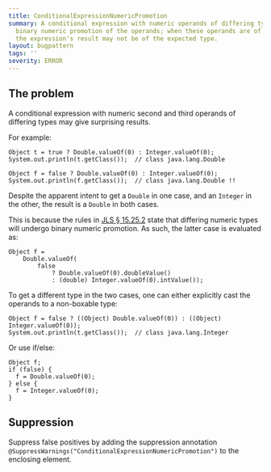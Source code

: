 ```yaml
---
title: ConditionalExpressionNumericPromotion
summary: A conditional expression with numeric operands of differing types will perform
  binary numeric promotion of the operands; when these operands are of reference types,
  the expression's result may not be of the expected type.
layout: bugpattern
tags: ''
severity: ERROR
---
```


<!--
*** AUTO-GENERATED, DO NOT MODIFY ***
To make changes, edit the @BugPattern annotation or the explanation in docs/bugpattern.
-->


## The problem
A conditional expression with numeric second and third operands of differing
types may give surprising results.

For example:

    Object t = true ? Double.valueOf(0) : Integer.valueOf(0);
    System.out.println(t.getClass());  // class java.lang.Double

    Object f = false ? Double.valueOf(0) : Integer.valueOf(0);
    System.out.println(f.getClass());  // class java.lang.Double !!

Despite the apparent intent to get a `Double` in one case, and an `Integer` in
the other, the result is a `Double` in both cases.

This is because the rules in
[JLS § 15.25.2](https://docs.oracle.com/javase/specs/jls/se9/html/jls-15.html#jls-15.25.2)
state that differing numeric types will undergo binary numeric promotion. As
such, the latter case is evaluated as:

    Object f =
        Double.valueOf(
            false
                ? Double.valueOf(0).doubleValue()
                : (double) Integer.valueOf(0).intValue());

To get a different type in the two cases, one can either explicitly cast the
operands to a non-boxable type:

    Object f = false ? ((Object) Double.valueOf(0)) : ((Object) Integer.valueOf(0));
    System.out.println(t.getClass());  // class java.lang.Integer

Or use if/else:

    Object f;
    if (false) {
      f = Double.valueOf(0);
    } else {
      f = Integer.valueOf(0);
    }

## Suppression
Suppress false positives by adding the suppression annotation `@SuppressWarnings("ConditionalExpressionNumericPromotion")` to the enclosing element.
